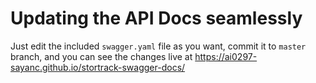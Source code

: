 # Updating the API Docs seamlessly

Just edit the included `swagger.yaml` file as you want, commit it to `master` branch, and you can see the changes live at https://ai0297-sayanc.github.io/stortrack-swagger-docs/
